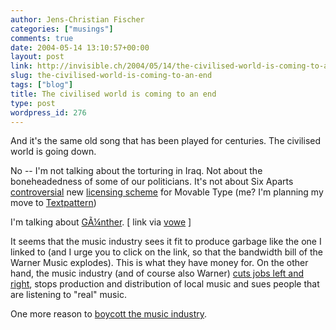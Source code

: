 ```yaml
---
author: Jens-Christian Fischer
categories: ["musings"]
comments: true
date: 2004-05-14 13:10:57+00:00
layout: post
link: http://invisible.ch/2004/05/14/the-civilised-world-is-coming-to-an-end/
slug: the-civilised-world-is-coming-to-an-end
tags: ["blog"]
title: The civilised world is coming to an end
type: post
wordpress_id: 276
---
```


And it's the same old song that has been played for centuries. The civilised world is going down.

No -- I'm not talking about the torturing in Iraq. Not about the boneheadedness of some of our politicians. It's not about Six Aparts [controversial](http://vowe.net/archives/004521.html) new [licensing scheme](http://secure.sixapart.com/) for Movable Type (me? I'm planning my move to [Textpattern](http://www.textpattern.com/))

I'm talking about [GÃ¼nther](http://wm.warnermusic.com/Sweden/Svenskt/gunther_dingdongsong_hi.wmv).  [ link via [vowe](http://vowe.net/archives/004519.html) ]

It seems that the music industry sees it fit to produce garbage like the one I linked to (and I urge you to click on the link, so that the bandwidth bill of the Warner Music explodes). This is what they have money for. On the other hand, the music industry (and of course also Warner)  [cuts jobs left and right](http://www.ftd.de/tm/me/1077951800761.html?nv=rs), stops production and distribution of local music and sues people that are listening to "real" music.

One more reason to [boycott the music industry](/archives/000260.html).
